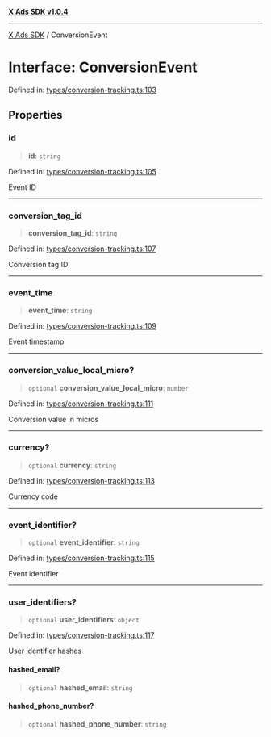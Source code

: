 [**X Ads SDK v1.0.4**](../README.md)

***

[X Ads SDK](../globals.md) / ConversionEvent

# Interface: ConversionEvent

Defined in: [types/conversion-tracking.ts:103](https://github.com/kage1020/x-ads-sdk/blob/main/src/types/conversion-tracking.ts#L103)

## Properties

### id

> **id**: `string`

Defined in: [types/conversion-tracking.ts:105](https://github.com/kage1020/x-ads-sdk/blob/main/src/types/conversion-tracking.ts#L105)

Event ID

***

### conversion\_tag\_id

> **conversion\_tag\_id**: `string`

Defined in: [types/conversion-tracking.ts:107](https://github.com/kage1020/x-ads-sdk/blob/main/src/types/conversion-tracking.ts#L107)

Conversion tag ID

***

### event\_time

> **event\_time**: `string`

Defined in: [types/conversion-tracking.ts:109](https://github.com/kage1020/x-ads-sdk/blob/main/src/types/conversion-tracking.ts#L109)

Event timestamp

***

### conversion\_value\_local\_micro?

> `optional` **conversion\_value\_local\_micro**: `number`

Defined in: [types/conversion-tracking.ts:111](https://github.com/kage1020/x-ads-sdk/blob/main/src/types/conversion-tracking.ts#L111)

Conversion value in micros

***

### currency?

> `optional` **currency**: `string`

Defined in: [types/conversion-tracking.ts:113](https://github.com/kage1020/x-ads-sdk/blob/main/src/types/conversion-tracking.ts#L113)

Currency code

***

### event\_identifier?

> `optional` **event\_identifier**: `string`

Defined in: [types/conversion-tracking.ts:115](https://github.com/kage1020/x-ads-sdk/blob/main/src/types/conversion-tracking.ts#L115)

Event identifier

***

### user\_identifiers?

> `optional` **user\_identifiers**: `object`

Defined in: [types/conversion-tracking.ts:117](https://github.com/kage1020/x-ads-sdk/blob/main/src/types/conversion-tracking.ts#L117)

User identifier hashes

#### hashed\_email?

> `optional` **hashed\_email**: `string`

#### hashed\_phone\_number?

> `optional` **hashed\_phone\_number**: `string`
